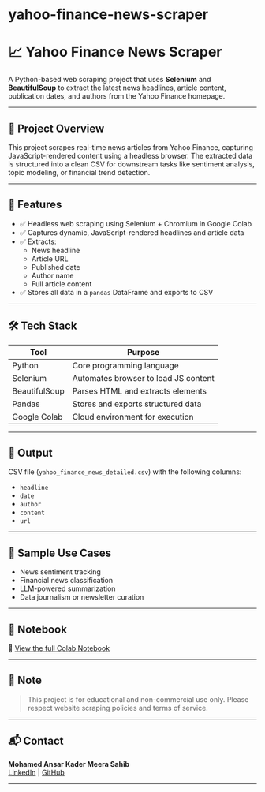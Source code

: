 # yahoo-finance-news-scraper

# 📈 Yahoo Finance News Scraper

A Python-based web scraping project that uses **Selenium** and **BeautifulSoup** to extract the latest news headlines, article content, publication dates, and authors from the Yahoo Finance homepage.

---

## 🧠 Project Overview

This project scrapes real-time news articles from Yahoo Finance, capturing JavaScript-rendered content using a headless browser. The extracted data is structured into a clean CSV for downstream tasks like sentiment analysis, topic modeling, or financial trend detection.

---

## 🚀 Features

- ✅ Headless web scraping using Selenium + Chromium in Google Colab
- ✅ Captures dynamic, JavaScript-rendered headlines and article data
- ✅ Extracts:
  - News headline
  - Article URL
  - Published date
  - Author name
  - Full article content
- ✅ Stores all data in a `pandas` DataFrame and exports to CSV

---

## 🛠️ Tech Stack

| Tool            | Purpose                               |
|-----------------|----------------------------------------|
| Python          | Core programming language              |
| Selenium        | Automates browser to load JS content   |
| BeautifulSoup   | Parses HTML and extracts elements      |
| Pandas          | Stores and exports structured data     |
| Google Colab    | Cloud environment for execution        |

---

## 📁 Output

CSV file (`yahoo_finance_news_detailed.csv`) with the following columns:
- `headline`
- `date`
- `author`
- `content`
- `url`

---

## 🧪 Sample Use Cases

- News sentiment tracking
- Financial news classification
- LLM-powered summarization
- Data journalism or newsletter curation

---

## 🔗 Notebook

📌 [View the full Colab Notebook](https://colab.research.google.com/drive/1krqeQ5gLN4JISQM9Lazd2c5_yhEcuABY)

---

## 📌 Note

> This project is for educational and non-commercial use only. Please respect website scraping policies and terms of service.

---

## 📬 Contact

**Mohamed Ansar Kader Meera Sahib**  
[LinkedIn](https://www.linkedin.com/in/mohamedansar97) | [GitHub](https://github.com/your-username)  

---

